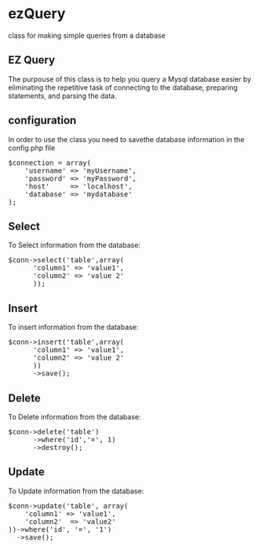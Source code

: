 # ezQuery
class for making simple queries from a database

<h2>EZ Query</h2>

The purpouse of this class is to help you query a Mysql database easier by eliminating the repetitive task of connecting to the database, preparing statements, and parsing the data.

<h2>configuration</h2>

In order to use the class you need to savethe database information in the config.php file

<pre>
$connection = array(
    'username' => 'myUsername',
    'password' => 'myPassword',
    'host'     => 'localhost',
    'database' => 'mydatabase'
);
</pre>

<h2>Select</h2>

To Select information from the database:

<pre>
$conn->select('table',array(
      'column1' => 'value1',
      'column2' => 'value 2'
      ));
</pre>

<h2>Insert</h2>

To insert information from the database:

<pre>
$conn->insert('table',array(
      'column1' => 'value1',
      'column2' => 'value 2'
      ))
      ->save();
</pre>


<h2>Delete</h2>

To Delete information from the database:

<pre>
$conn->delete('table')
      ->where('id','=', 1)
      ->destroy();
</pre>

<h2>Update</h2>

To Update information from the database:

<pre>
$conn->update('table', array(
    'column1' => 'value1',
    'column2'  => 'value2'
))->where('id', '=', '1')
  ->save();
</pre>

